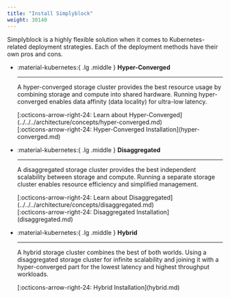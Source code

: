```yaml
---
title: "Install Simplyblock"
weight: 30140
---
```


Simplyblock is a highly flexible solution when it comes to Kubernetes-related deployment strategies. Each of the
deployment methods have their own pros and cons. 


<div class="grid cards" markdown>

-   :material-kubernetes:{ .lg .middle } __Hyper-Converged__

    ---

    <p>A hyper-converged storage cluster provides the best resource usage by combining storage and compute into shared
    hardware. Running hyper-converged enables data affinity (data locality) for ultra-low latency.</p><p>
    [:octicons-arrow-right-24: Learn about Hyper-Converged](../../../architecture/concepts/hyper-converged.md)<br/>
    [:octicons-arrow-right-24: Hyper-Converged Installation](hyper-converged.md)</p>

-   :material-kubernetes:{ .lg .middle } __Disaggregated__

    ---

    <p>A disaggregated storage cluster provides the best independent scalability between storage and compute. Running a
    separate storage cluster enables resource efficiency and simplified management.</p><p>
    [:octicons-arrow-right-24: Learn about Disaggregated](../../../architecture/concepts/disaggregated.md)<br/>
    [:octicons-arrow-right-24: Disaggregated Installation](disaggregated.md)</p>

-   :material-kubernetes:{ .lg .middle } __Hybrid__

    ---

    <p>A hybrid storage cluster combines the best of both worlds. Using a disaggregated storage cluster for infinite
    scalability and joining it with a hyper-converged part for the lowest latency and highest throughput workloads.</p><p>
    [:octicons-arrow-right-24: Hybrid Installation](hybrid.md)</p>
</div>


